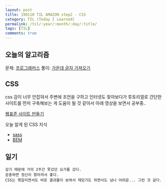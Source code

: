 ```yaml
---
layout: post
title: 190110 TIL AMAZON step2 - CSS
category: TIL (Today I Learned)
permalink: /til/:year/:month/:day/:title/
tags: [TIL]
comments: true
---
```


## **오늘의 알고리즘**

문제: [프로그래머스](https://programmers.co.kr/learn/courses/30/lessons/12903?language=javascript) 풀이: [가운데 글자 가져오기](https://gist.github.com/developersoom/43841a11b04e2093fd3bd3ee880ce7d1)


## **CSS**
css 감이 너무 안잡혀서 주변에 조언을 구하고 인터넷도 찾아보다가 튜토리얼로 간단한 사이트를 먼저 구축해보는 게 도움이 될 것 같아서 아래 영상을 보면서 공부중..

[웹표준 사이트 만들기](
https://www.youtube.com/watch?v=Yw9BhgAWuow&index=7&list=PL4UVBBIc6giKkfYN_2TVPgbMpd87lJEfg)

오늘 알게 된 CSS 지식
- [sass](https://ko.wikipedia.org/wiki/Sass_(%EC%8A%A4%ED%83%80%EC%9D%BC%EC%8B%9C%ED%8A%B8_%EC%96%B8%EC%96%B4))
- [BEM](https://en.bem.info/methodology/quick-start/) 


## **일기**
```text
감기 때문에 거의 2주간 못갔던 요가를 갔다.
운동하면 정신이 맑아져서 좋다.
CSS는 헷갈리면서도 바로 결과물이 보여서 재밌기도 하면서도 넘나 어려운... 그런 것 같다. 
```